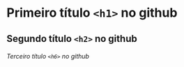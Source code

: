 # Primeiro título `<h1>` no github
## Segundo título `<h2>` no github

###### Terceiro título `<h6>` no github
